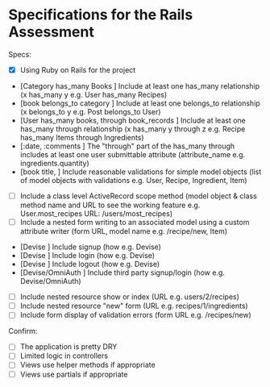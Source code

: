 # Specifications for the Rails Assessment

Specs:
- [x] Using Ruby on Rails for the project
- [Category has_many Books ] Include at least one has_many relationship (x has_many y e.g. User has_many Recipes)
- [book belongs_to category ] Include at least one belongs_to relationship (x belongs_to y e.g. Post belongs_to User)
- [User has_many books, through book_records ] Include at least one has_many through relationship (x has_many y through z e.g. Recipe has_many Items through Ingredients)
- [:date, :comments ] The "through" part of the has_many through includes at least one user submittable attribute (attribute_name e.g. ingredients.quantity)
- [book title,  ] Include reasonable validations for simple model objects (list of model objects with validations e.g. User, Recipe, Ingredient, Item)
- [ ] Include a class level ActiveRecord scope method (model object & class method name and URL to see the working feature e.g. User.most_recipes URL: /users/most_recipes)
- [ ] Include a nested form writing to an associated model using a custom attribute writer (form URL, model name e.g. /recipe/new, Item)
- [Devise ] Include signup (how e.g. Devise)
- [Devise ] Include login (how e.g. Devise)
- [Devise ] Include logout (how e.g. Devise)
- [Devise/OmniAuth ] Include third party signup/login (how e.g. Devise/OmniAuth)
- [ ] Include nested resource show or index (URL e.g. users/2/recipes)
- [ ] Include nested resource "new" form (URL e.g. recipes/1/ingredients)
- [ ] Include form display of validation errors (form URL e.g. /recipes/new)

Confirm:
- [ ] The application is pretty DRY
- [ ] Limited logic in controllers
- [ ] Views use helper methods if appropriate
- [ ] Views use partials if appropriate
